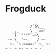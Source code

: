 Frogduck
========

                 _
               /`6\__
        ,_     \ _.=='
       `) `""""`~~\
     -~ \  '~-.   / ~-
      ~- `~-====-' ~_ ~-
    ~ - ~ ~- ~ - ~ -
